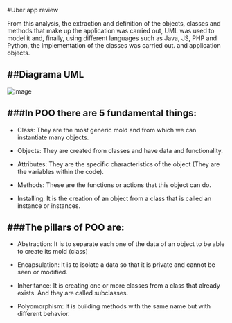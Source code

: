 #Uber app review

From this analysis, the extraction and definition of the objects, classes and methods that make up the application was carried out, UML was used to model it and, finally, using different languages such as Java, JS, PHP and Python, the implementation of the classes was carried out. and application objects.

##Diagrama UML
-------------

![image](https://user-images.githubusercontent.com/58452664/98608463-3d705c00-22b9-11eb-8a25-056563802cc0.png)

###In POO there are 5 fundamental things:
-------------

* Class: They are the most generic mold and from which we can instantiate many objects.

* Objects: They are created from classes and have data and functionality.

* Attributes: They are the specific characteristics of the object (They are the variables within the code).

* Methods: These are the functions or actions that this object can do.

* Installing: It is the creation of an object from a class that is called an instance or instances.

###The pillars of POO are:
-------------

* Abstraction: It is to separate each one of the data of an object to be able to create its mold (class)

* Encapsulation: It is to isolate a data so that it is private and cannot be seen or modified.

* Inheritance: It is creating one or more classes from a class that already exists. And they are called subclasses.

* Polyomorphism: It is building methods with the same name but with different behavior.


